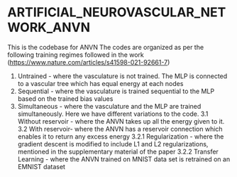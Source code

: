 # ARTIFICIAL_NEUROVASCULAR_NETWORK_ANVN
This is the codebase for ANVN
The codes are organized as per the following training regimes followed in the work (https://www.nature.com/articles/s41598-021-92661-7)
1. Untrained - where the vasculature is not trained. The MLP is connected to a vascular tree which has equal energy at each nodes
2. Sequential - where the vasculature is trained sequential to the MLP based on the trained bias values
3. Simultaneous - where the vasculature and the MLP are trained simultaneously. Here we have different variations to the code.
    3.1 Without reservoir - where the ANVN takes up all the energy given to it.
    3.2 With reservoir- where the ANVN has a reservoir connection which enables it to return any excess energy
      3.2.1 Regularization - where the gradient descent is modified to include L1 and L2 regularizations, mentioned in the supplementary material of the paper
      3.2.2 Transfer Learning - where the ANVN trained on MNIST data set is retrained on an EMNIST dataset
